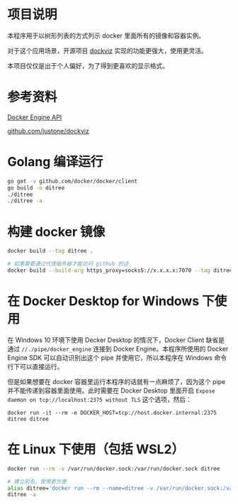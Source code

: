# 项目说明

本程序用于以树形列表的方式列示 docker 里面所有的镜像和容器实例。

对于这个应用场景，开源项目 [dockviz](https://github.com/justone/dockviz) 实现的功能更强大，使用更灵活。

本项目仅仅是出于个人偏好，为了得到更喜欢的显示格式。

# 参考资料

[Docker Engine API](https://docs.docker.com/engine/api/)

[github.com/justone/dockviz](https://github.com/justone/dockviz)

# Golang 编译运行
```sh
go get -v github.com/docker/docker/client
go build -o ditree
./ditree
./ditree -a
```

# 构建 docker 镜像
```sh
docker build --tag ditree .

# 如果需要通过代理服务器才能访问 github 的话
docker build --build-arg https_proxy=socks5://x.x.x.x:7070 --tag ditree .
```

# 在 Docker Desktop for Windows 下使用

在 Windows 10 环境下使用 Decker Desktop 的情况下，Docker Client 缺省是通过 `//./pipe/docker_engine`
连接到 Docker Engine。本程序所使用的 Docker Engine SDK 可以自动识别出这个 pipe 并使用它，所以本程序在
Windows 命令行下可以直接运行。

但是如果想要在 docker 容器里运行本程序的话就有一点麻烦了，因为这个 pipe 并不能传递到容器里面使用。此时需要在
Docker Desktop 里面开启 `Expose daemon on tcp://localhost:2375 without TLS` 这个选项，然后：
```
docker run -it --rm -e DOCKER_HOST=tcp://host.docker.internal:2375 ditree ditree
```

# 在 Linux 下使用（包括 WSL2）
```sh
docker run --rm -v /var/run/docker.sock:/var/run/docker.sock ditree

# 建立别名，使用更方便
alias ditree='docker run --rm --name=ditree -v /var/run/docker.sock:/var/run/docker.sock ditree ditree'
ditree -a
```
